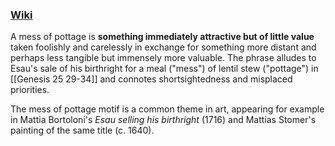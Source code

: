 ### [Wiki](https://en.wikipedia.org/wiki/Mess_of_pottage)

A mess of pottage is **something immediately attractive but of little value** taken foolishly and carelessly in exchange for something more distant and perhaps less tangible but immensely more valuable. The phrase alludes to Esau's sale of his birthright for a meal ("mess") of lentil stew ("pottage") in [[Genesis 25 29-34]] and connotes shortsightedness and misplaced priorities.

The mess of pottage motif is a common theme in art, appearing for example in Mattia Bortoloni's *Esau selling his birthright* (1716) and Mattias Stomer's painting of the same title (c. 1640).
